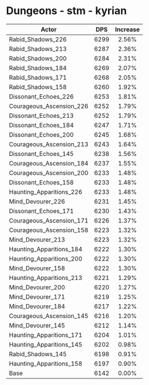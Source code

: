 # Dungeons - stm - kyrian
| Actor | DPS | Increase |
|---|:---:|:---:|
|Rabid_Shadows_226|6299|2.56%|
|Rabid_Shadows_213|6287|2.36%|
|Rabid_Shadows_200|6284|2.31%|
|Rabid_Shadows_184|6269|2.07%|
|Rabid_Shadows_171|6268|2.05%|
|Rabid_Shadows_158|6260|1.92%|
|Dissonant_Echoes_226|6253|1.81%|
|Courageous_Ascension_226|6252|1.79%|
|Dissonant_Echoes_213|6252|1.79%|
|Dissonant_Echoes_184|6247|1.71%|
|Dissonant_Echoes_200|6245|1.68%|
|Courageous_Ascension_213|6243|1.64%|
|Dissonant_Echoes_145|6238|1.56%|
|Courageous_Ascension_184|6237|1.55%|
|Courageous_Ascension_200|6233|1.48%|
|Dissonant_Echoes_158|6233|1.48%|
|Haunting_Apparitions_226|6233|1.48%|
|Mind_Devourer_226|6231|1.45%|
|Dissonant_Echoes_171|6230|1.43%|
|Courageous_Ascension_171|6226|1.37%|
|Courageous_Ascension_158|6223|1.32%|
|Mind_Devourer_213|6223|1.32%|
|Haunting_Apparitions_184|6222|1.30%|
|Haunting_Apparitions_200|6222|1.30%|
|Mind_Devourer_158|6222|1.30%|
|Haunting_Apparitions_213|6221|1.29%|
|Mind_Devourer_200|6220|1.27%|
|Mind_Devourer_171|6219|1.25%|
|Mind_Devourer_184|6217|1.22%|
|Courageous_Ascension_145|6216|1.20%|
|Mind_Devourer_145|6212|1.14%|
|Haunting_Apparitions_171|6204|1.01%|
|Haunting_Apparitions_145|6202|0.98%|
|Rabid_Shadows_145|6198|0.91%|
|Haunting_Apparitions_158|6197|0.90%|
|Base|6142|0.00%|
